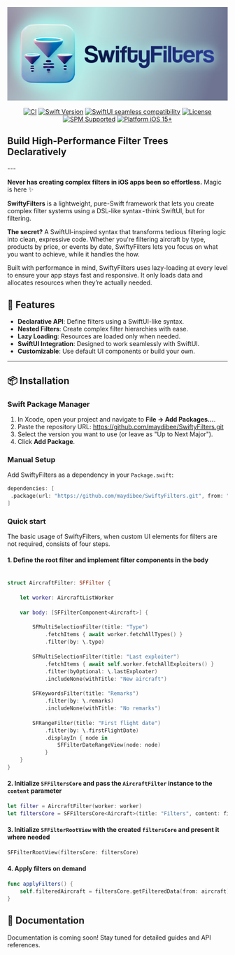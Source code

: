 <p align="center">
  <img src="SwiftyFiltersLogo.png" alt="SwiftyFilters Banner">
</p> <!-- Закрываем тег <p> для изображения -->

<p align="center">
  <a href="https://github.com/maydibee/SwiftyFilters/actions/workflows/run-tests.yml"><img src="https://github.com/maydibee/SwiftyFilters/actions/workflows/run-tests.yml/badge.svg" alt="CI"></a>
  <a href="https://swift.org/"><img src="https://img.shields.io/badge/Swift-5.7%2B-orange?logo=swift" alt="Swift Version"></a>
  <a href="https://swift.org/"><img src="https://img.shields.io/badge/SwiftUI-seamless-purple?logo=swift" alt="SwiftUI seamless compatibility"></a>
  <a href="https://github.com/maydibee/SwiftyFilters/blob/main/LICENSE"><img src="https://img.shields.io/badge/License-MIT-blue.svg" alt="License"></a>
  <a href="https://swift.org/package-manager/"><img src="https://img.shields.io/badge/SPM-Supported-brightgreen.svg" alt="SPM Supported"></a>
  <a href="https://developer.apple.com/ios/"><img src="https://img.shields.io/badge/Platform-iOS 15+-lightgrey?logo=apple" alt="Platform iOS 15+"></a>
</p>

<h2 align="left">Build High-Performance Filter Trees Declaratively</h2>
---

**Never has creating complex filters in iOS apps been so effortless.** Magic is here ✨ 

**SwiftyFilters** is a lightweight, pure-Swift framework that lets you create complex filter systems using a DSL-like syntax - think SwiftUI, but for filtering.

**The secret?** A SwiftUI-inspired syntax that transforms tedious filtering logic into clean, expressive code. Whether you're filtering aircraft by type, products by price, or events by date, SwiftyFilters lets you focus on what you want to achieve, while it handles the how.

Built with performance in mind, SwiftyFilters uses lazy-loading at every level to ensure your app stays fast and responsive. It only loads data and allocates resources when they’re actually needed.

## 🚀 Features

- **Declarative API**: Define filters using a SwiftUI-like syntax.
- **Nested Filters**: Create complex filter hierarchies with ease.
- **Lazy Loading**: Resources are loaded only when needed.
- **SwiftUI Integration**: Designed to work seamlessly with SwiftUI.
- **Customizable**: Use default UI components or build your own.

---

## 📦 Installation

### Swift Package Manager

1. In Xcode, open your project and navigate to **File → Add Packages...**.
2. Paste the repository URL: 
https://github.com/maydibee/SwiftyFilters.git
3. Select the version you want to use (or leave as "Up to Next Major").
4. Click **Add Package**.

### Manual Setup

Add SwiftyFilters as a dependency in your `Package.swift`:
```swift
dependencies: [
 .package(url: "https://github.com/maydibee/SwiftyFilters.git", from: "1.0.0")
]
```

### Quick start
The basic usage of SwiftyFilters, when custom UI elements for filters are not required, consists of four steps.

#### 1. Define the root filter and implement filter components in the body

```swift

struct AircraftFilter: SFFilter {
    
    let worker: AircraftListWorker
    
    var body: [SFFilterComponent<Aircraft>] {
        
        SFMultiSelectionFilter(title: "Type")
            .fetchItems { await worker.fetchAllTypes() }
            .filter(by: \.type)
        
        SFMultiSelectionFilter(title: "Last exploiter")
            .fetchItems { await self.worker.fetchAllExploiters() }
            .filter(byOptional: \.lastExploater)
            .includeNone(withTitle: "New aircraft")

        SFKeywordsFilter(title: "Remarks")
            .filter(by: \.remarks)
            .includeNone(withTitle: "No remarks")
            
        SFRangeFilter(title: "First flight date")
            .filter(by: \.firstFlightDate)
            .displayIn { node in
                SFFilterDateRangeView(node: node)
            }    
    }
}

```

#### 2. Initialize `SFFiltersCore` and pass the `AircraftFilter` instance to the `content` parameter

```swift
let filter = AircraftFilter(worker: worker)
let filtersCore = SFFiltersCore<Aircraft>(title: "Filters", content: filter)

```

#### 3. Initialize `SFFilterRootView` with the created `filtersCore` and present it where needed

```swift
SFFilterRootView(filtersCore: filtersCore)
```

#### 4. Apply filters on demand

```swift
func applyFilters() {
    self.filteredAircraft = filtersCore.getFilteredData(from: aircraft)
}
```

## 📝 Documentation

Documentation is coming soon! Stay tuned for detailed guides and API references.

